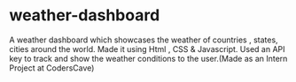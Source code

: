 # weather-dashboard
A weather dashboard which showcases the weather of countries , states, cities around the world. Made it using Html , CSS &amp; Javascript. Used an API key to track and show the weather conditions to the user.(Made as an Intern Project at CodersCave)
